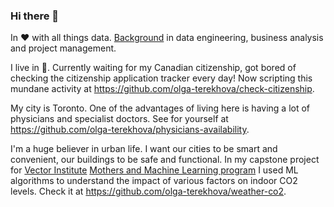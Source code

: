 ### Hi there 👋

<!--
**olga-terekhova/olga-terekhova** is a ✨ _special_ ✨ repository because its `README.md` (this file) appears on your GitHub profile.

Here are some ideas to get you started:

- 🔭 I’m currently working on ...
- 🌱 I’m currently learning ...
- 👯 I’m looking to collaborate on ...
- 🤔 I’m looking for help with ...
- 💬 Ask me about ...
- 📫 How to reach me: ...
- 😄 Pronouns: ...
- ⚡ Fun fact: ...
-->

In ♥️ with all things data. [Background](https://www.linkedin.com/in/olga-terekhova/) in data engineering, business analysis and project management. 

I live in 🍁. Currently waiting for my Canadian citizenship, got bored of checking the citizenship application tracker every day! Now scripting this mundane activity at https://github.com/olga-terekhova/check-citizenship.

My city is Toronto. One of the advantages of living here is having a lot of physicians and specialist doctors. See for yourself at https://github.com/olga-terekhova/physicians-availability. 

I'm a huge believer in urban life. I want our cities to be smart and convenient, our buildings to be safe and functional. In my capstone project for [Vector Institute](https://vectorinstitute.ai/) [Mothers and Machine Learning program](https://vectorinstitute.ai/mothers-and-machine-learning/) I used ML algorithms to understand the impact of various factors on indoor CO2 levels. Check it at https://github.com/olga-terekhova/weather-co2.
